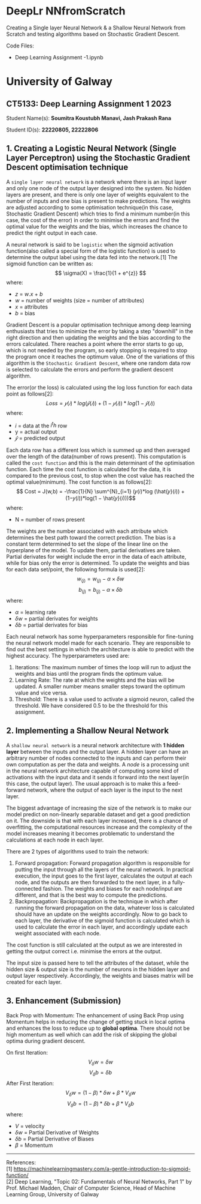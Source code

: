 # DeepLr NNfromScratch
 Creating a Single layer Neural Network & a Shallow Neural Network from Scratch and testing algorithms based on Stochastic Gradient Descent.

 Code Files:
* Deep Learning Assignment -1.ipynb

# University of Galway
## CT5133: Deep Learning Assignment 1 2023

Student Name(s): <b>Soumitra Koustubh Manavi, Jash Prakash Rana</b> <br>

Student ID(s): <b>22220805, 22222806</b>

## 1. Creating a Logistic Neural Network (Single Layer Perceptron) using the Stochastic Gradient Descent optimisation technique

A `single layer neural network` is a network where there is an input layer and only one node of the output layer designed into the system. No hidden layers are present, and there is only one layer of weights equivalent to the number of inputs and one bias is present to make predictions. The weights are adjusted according to some optimisation technique(in this case, Stochastic Gradient Descent) which tries to find a minimum number(in this case, the cost of the error) in order to minimise the errors and find the optimal value for the weights and the bias, which increases the chance to predict the right output in each case.

A neural network is said to be `logistic` when the sigmoid activation function(also called a special form of the logistic function) is used to determine the output label using the data fed into the network.[1] The sigmoid function can be written as:
$$ \sigma(X) = \frac{1}{1 + e^{z}} $$
where:
* $z$ = $w$.$x$ + $b$
* $w$ = number of weights (size  = number of attributes)
* $x$ = attributes
* $b$ = bias </br>

Gradient Descent is a popular optimisation technique among deep learning enthusiasts that tries to minimize the error by taking a step "downhill" in the right direction and then updating the weights and the bias according to the errors calculated. There reaches a point where the error starts to go up, which is not needed by the program, so early stopping is required to stop the program once it reaches the optimum value. One of the variations of this algorithm is the `Stochastic Gradient Descent`, where one random data row is selected to calculate the errors and perform the gradient descent algorithm. 

The error(or the loss) is calculated using the log loss function for each data point as follows[2]:
$$ Loss = 𝑦(𝑖)*log (\hat{𝑦}(𝑖)) + (1−𝑦(𝑖))*log(1 − \hat{𝑦}(𝑖)) $$
where:
* $i$ = data at the $i^th$ row
* y = actual output
* $\hat{𝑦}$ = predicted output </br>

Each data row has a different loss which is summed up and then averaged over the length of the data(number of rows present). This computation is called the `cost function` and this is the main determinant of the optimisation function. Each time the cost function is calculated for the data, it is compared to the previous cost, to stop when the cost value has reached the optimal value(minimum). The cost function is as follows[2]:
$$ Cost = J(w,b) = -\frac{1}{N} \sum^{N}_{i=1} (𝑦(𝑖)*log (\hat{𝑦}(𝑖)) + (1−𝑦(𝑖))*log(1 − \hat{𝑦}(𝑖)))$$
where:
* N = number of rows present

The weights are the number associated with each attribute which determines the best path toward the correct prediction. The bias is a constant term determined to set the slope of the linear line on the hyperplane of the model. To update them, partial derivatives are taken. Partial derivates for weight include the error in the data of each attribute, while for bias only the error is determined.
To update the weights and bias for each data set/point, the following formula is used[2]:
$$ w_(j) = w_(j) - \alpha \times \delta w $$
$$ b_(j) = b_(j) - \alpha \times \delta b $$ 
where:
* $\alpha$ = learning rate
* $\delta w$ = partial derivates for weights
* $\delta b$ = partial derivates for bias </br>


Each neural network has some hyperparameters responsible for fine-tuning the neural network model made for each scenario. They are responsible to find out the best settings in which the architecture is able to predict with the highest accuracy. The hyperparameters used are:
1. Iterations: The maximum number of times the loop will run to adjust the weights and bias until the program finds the optimum value.
2. Learning Rate: The rate at which the weights and the bias will be updated. A smaller number means smaller steps toward the optimum value and vice versa.
3. Threshold: There is a value used to activate a sigmoid neuron, called the threshold. We have considered 0.5 to be the threshold for this assignment.

## 2. Implementing a Shallow Neural Network

A `shallow neural network` is a neural network architecture with <b>1 hidden layer</b> between the inputs and the output layer. A hidden layer can have an arbitrary number of nodes connected to the inputs and can perform their own computation as per the data and weights. A <i>node</i> is a processing unit in the neural network architecture capable of computing some kind of activations with the input data and it sends it forward into the next layer(in this case, the output layer). The usual approach is to make this a feed-forward network, where the output of each layer is the input to the next layer.

The biggest advantage of increasing the size of the network is to make our model predict on non-linearly separable dataset and get a good prediction on it. The downside is that with each layer increased, there is a chance of overfitting, the computational resources increase and the complexity of the model increases meaning it becomes problematic to understand the calculations at each node in each layer.

There are 2 types of algorithms used to train the network:
1. Forward propagation: Forward propagation algorithm is responsible for putting the input through all the layers of the neural network. In practical execution, the input goes to the first layer, calculates the output at each node, and the outputs are then forwarded to the next layer, in a fully-connected fashion. The weights and biases for each node/input are different, and that is the best way to compute the predictions.
2. Backpropagation: Backpropagation is the technique in which after running the forward propagation on the data, whatever loss is calculated should have an update on the weights accordingly. Now to go back to each layer, the derivative of the sigmoid function is calculated which is used to calculate the error in each layer, and accordingly update each weight associated with each node.

The cost function is still calculated at the output as we are interested in getting the output correct i.e. minimise the errors at the output.

The input size is passed here to tell the attributes of the dataset, while the hidden size & output size is the number of neurons in the hidden layer and output layer respectively. Accordingly, the weights and biases matrix will be created for each layer.

## 3. Enhancement (Submission)
Back Prop with Momentum: 
The enhancement of using Back Prop using Momentum helps in reducing the change of getting stuck in local optima and enhances the loss to reduce up to **global optima**. There should not be high momentum as well which can add the risk of skipping the global optima during gradient descent.

On first Iteration:
$$ V_\delta w = \delta w $$
$$ V_\delta b = \delta b $$
After First Iteration:
$$ V_\delta w = (1-\beta)*\delta w + \beta * V_\delta w $$
$$ V_\delta b = (1-\beta)*\delta b + \beta * V_\delta b $$
where:
* $V$ = velocity
* $\delta w$ = Partial Derivative of Weights
* $\delta b$ = Partial Derivative of Biases
* $\beta$ = Momentum

---
References: </br>
[1] https://machinelearningmastery.com/a-gentle-introduction-to-sigmoid-function/ </br>
[2] Deep Learning, "Topic 02: Fundamentals of Neural Networks, Part 1" by Prof. Michael Madden, Chair of Computer Science, Head of Machine Learning Group, University of Galway
